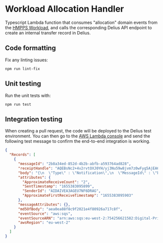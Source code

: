 # Workload Allocation Handler

Typescript Lambda function that consumes "allocation" domain events from the [HMPPS Workload](https://github.com/ministryofjustice/hmpps-workload), 
and calls the corresponding Delius API endpoint to create an internal transfer record in Delius.

## Code formatting
Fix any linting issues:
```shell
npm run lint-fix
```

## Unit testing
Run the unit tests with:
```shell
npm run test
```

## Integration testing
When creating a pull request, the code will be deployed to the Delius test environment. You can then go to the [AWS Lambda console](https://eu-west-2.console.aws.amazon.com/lambda/home?region=eu-west-2#/functions/delius-test-workload-allocation-handler?tab=testing) 
and send the following test message to confirm the end-to-end integration is working. 
```json
{
  "Records": [
    {
      "messageId": "2b8a34ed-852d-4b2b-abfb-a593764ad828",
      "receiptHandle": "AQEBsNc2+4v2rvtOXJ0YH/yj3Nu59w8jvm7z0wFyg5AjEA6UD4wIoRcuGwJ78cCjTClcP6tW+PDzQuPi42DiqC3Qr9L9KqNXgc/N6K5kL8VHqOPE1490aOkkglRxRsCKWhsgwaneOtcCAXL+M0qfBsOskBCWV8ArOSw8knxC4Q8pwJQCDYGy+oxjcsJcchLgkqguBjLOeS4/1VJcZJxgqulEmcdS9KPIIh0cwluVMeSS9WbJJhRZdm7ni1fWQKOIktAy7hce2MCDSMcZKZSKaXEO1eg8GSzMVKmdO4AzOHpaNssMY0CuX7Jb9XGNWU6YNANNHx+jhP8aW/jOovlu2D4ANwJPtzWw+sCF9ZS43SAfEWRU0IeisDWKjK71CZF+3ykcu9ITikzTOKMXroNPBqE1Audzudz2IwESQBJv1qxGq7RVV8HFssZREZhJVzuKXlHs4KFzf+SEVFMrdscFkfSL4g==",
      "body": "{\n  \"Type\" : \"Notification\",\n  \"MessageId\" : \"b7a2290c-fe68-5f2b-85d4-7229d81f694d\",\n  \"TopicArn\" : \"arn:aws:sns:eu-west-2:754256621582:cloud-platform-Digital-Prison-Services-e29fb030a51b3576dd645aa5e460e573\",\n  \"Message\" : \"{\\\"eventType\\\":\\\"person.community.manager.allocated\\\",\\\"version\\\":1,\\\"description\\\":\\\"Person allocated event\\\",\\\"detailUrl\\\":\\\"https://hmpps-workload-dev.hmpps.service.justice.gov.uk/allocation/person/e992bd09-68d6-4ff1-bf94-27b5b3050042\\\",\\\"occurredAt\\\":\\\"2022-06-16T13:38:15.555565627+01:00\\\",\\\"additionalInformation\\\":{\\\"allocationId\\\":\\\"e992bd09-68d6-4ff1-bf94-27b5b3050042\\\"},\\\"personReference\\\":{\\\"identifiers\\\":[{\\\"type\\\":\\\"CRN\\\",\\\"value\\\":\\\"X373307\\\"}]}}\",\n  \"Timestamp\" : \"2022-06-16T12:38:15.867Z\",\n  \"SignatureVersion\" : \"1\",\n  \"Signature\" : \"uH1rlAf2qh1T7pNhHDVKKSejIBZVZg2hBYiAW2fnSZv0gm1OQidWVWvhy8yDkl8CP2fgXfGhOciE3gmB+mPcv909aWaF1hUD5PFkUuZqd+EpX1qxON8WiZq+iegJkIOagusDMg2OrtlpERV3hxF7d+KHha6dzNJraIIOqwDkzj7wmUdjaLiQcdHkI4KqcoQM5nFEjk2vezze9GYTcCy94HOUoluTLajY03VmKVrzn5fG6+2odLPKi5kD9tSO5uXLONplBIwdD5r4IIvtH/XoiSh5CW6FLQDIoAzYs1N+k+nQ+QUsbfmgqr8aEQurKrvzHsCwaGDSaatz3RMdyhxqmg==\",\n  \"SigningCertURL\" : \"https://sns.eu-west-2.amazonaws.com/SimpleNotificationService-7ff5318490ec183fbaddaa2a969abfda.pem\",\n  \"UnsubscribeURL\" : \"https://sns.eu-west-2.amazonaws.com/?Action=Unsubscribe&SubscriptionArn=arn:aws:sns:eu-west-2:754256621582:cloud-platform-Digital-Prison-Services-e29fb030a51b3576dd645aa5e460e573:2a68f534-1437-40d4-95fd-1a2b2a1ed6b0\",\n  \"MessageAttributes\" : {\n    \"eventType\" : {\"Type\":\"String\",\"Value\":\"person.community.manager.allocated\"}\n  }\n}",
      "attributes": {
        "ApproximateReceiveCount": "2",
        "SentTimestamp": "1655383095899",
        "SenderId": "AIDAIVEA3AGEU7NF6DRAG",
        "ApproximateFirstReceiveTimestamp": "1655383095903"
      },
      "messageAttributes": {},
      "md5OfBody": "aea0ea88f8c9f2021e4f80926a717c8f",
      "eventSource": "aws:sqs",
      "eventSourceARN": "arn:aws:sqs:eu-west-2:754256621582:Digital-Prison-Services-dev-workforce_allocation_hmpps_queue",
      "awsRegion": "eu-west-2"
    }
  ]
}
```


